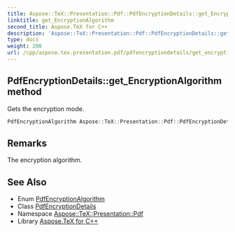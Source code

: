 ```yaml
---
title: Aspose::TeX::Presentation::Pdf::PdfEncryptionDetails::get_EncryptionAlgorithm method
linktitle: get_EncryptionAlgorithm
second_title: Aspose.TeX for C++
description: 'Aspose::TeX::Presentation::Pdf::PdfEncryptionDetails::get_EncryptionAlgorithm method. Gets the encryption mode in C++.'
type: docs
weight: 200
url: /cpp/aspose.tex.presentation.pdf/pdfencryptiondetails/get_encryptionalgorithm/
---
```

## PdfEncryptionDetails::get_EncryptionAlgorithm method


Gets the encryption mode.

```cpp
PdfEncryptionAlgorithm Aspose::TeX::Presentation::Pdf::PdfEncryptionDetails::get_EncryptionAlgorithm() const
```

## Remarks


The encryption algorithm. 
## See Also

* Enum [PdfEncryptionAlgorithm](../../pdfencryptionalgorithm/)
* Class [PdfEncryptionDetails](../)
* Namespace [Aspose::TeX::Presentation::Pdf](../../)
* Library [Aspose.TeX for C++](../../../)
